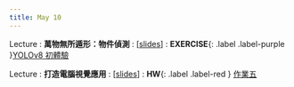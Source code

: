 ```yaml
---
title: May 10
---
```


Lecture
: **萬物無所遁形：物件偵測**
  : [[slides](https://docs.google.com/presentation/d/1VGtj-JjWyw9_7SLMtLroed5Y-L1FM24R4kLp7vsNHt0/edit?usp=sharing)]
: **EXERCISE**{: .label .label-purple }[YOLOv8 初體驗](https://colab.research.google.com/drive/1Suw9uZvyHv-MF5_tOZBf8MOQ8CbcKPeH?usp=sharing)

Lecture
: **打造電腦視覺應用**
  : [[slides](https://docs.google.com/presentation/d/1baDzBGse_cQNg1b_vMVjzUNXSuvOzwr_winObneaoOI/edit?usp=sharing)]
: **HW**{: .label .label-red } [作業五](/2023/announcements/)

